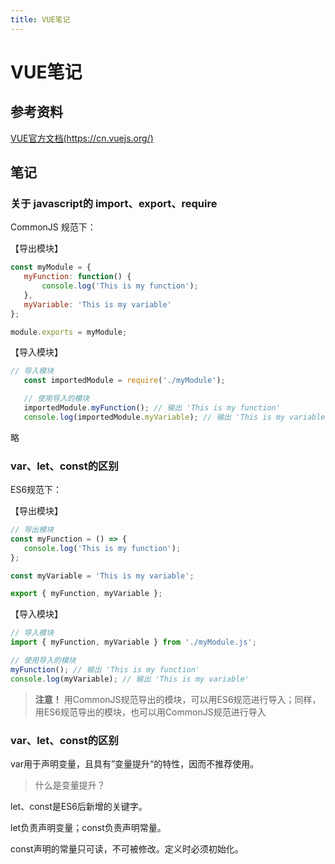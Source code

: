 ```yaml
---
title: VUE笔记
---
```



# VUE笔记

## 参考资料
[VUE官方文档(https://cn.vuejs.org/)](https://cn.vuejs.org/)   



## 笔记

### 关于 javascript的 import、export、require

CommonJS 规范下：

【导出模块】
```javascript
const myModule = {
   myFunction: function() {
       console.log('This is my function');
   },
   myVariable: 'This is my variable'
};

module.exports = myModule;
```

【导入模块】  
```javascript
// 导入模块
   const importedModule = require('./myModule');

   // 使用导入的模块
   importedModule.myFunction(); // 输出 'This is my function'
   console.log(importedModule.myVariable); // 输出 'This is my variable'
```


略


### var、let、const的区别
ES6规范下：  

【导出模块】  
```javascript
// 导出模块
const myFunction = () => {
   console.log('This is my function');
};

const myVariable = 'This is my variable';

export { myFunction, myVariable };
```


【导入模块】  
```javascript 
// 导入模块
import { myFunction, myVariable } from './myModule.js';

// 使用导入的模块
myFunction(); // 输出 'This is my function'
console.log(myVariable); // 输出 'This is my variable'
```

> **注意！** 用CommonJS规范导出的模块，可以用ES6规范进行导入；同样，用ES6规范导出的模块，也可以用CommonJS规范进行导入

### var、let、const的区别

var用于声明变量，且具有”变量提升“的特性，因而不推荐使用。

> 什么是变量提升？

let、const是ES6后新增的关键字。

let负责声明变量；const负责声明常量。  

const声明的常量只可读，不可被修改。定义时必须初始化。